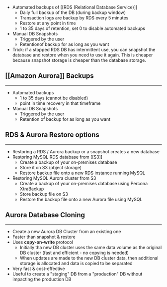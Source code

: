 - Automated backups of [[RDS (Relational Database Service)]]
	- Daily full backup of the DB (during backup window)
	- Transaction logs are backup by RDS every 5 minutes
	- Restore at any point in time
	- 1 to 35 days of retention, set 0 to disable automated backups
- Manual DB Snapshots
	- Triggered by the user
	- Retentionof backup for as long as you want
- Trick: if a stopped RDS DB has intermittent use, you can snapshot the database and restore when you need to use it again. This is cheaper because snapshot storage is cheaper than the database storage.

## [[Amazon Aurora]] Backups
---
- Automated backups
	- 1 to 35 days (cannot be disabled)
	- point in time recovery in that timeframe
- Manual DB Snapshots
	- Triggered by the user
	- Retention of backup for as long as you want

## RDS & Aurora Restore options
---
- Restoring a RDS / Aurora backup or a snapshot creates a new database
- Restoring MySQL RDS database from [[S3]]
	- Create a backup of your on-premises database
	- Store it on S3 (object storage)
	- Restore backup file onto a new RDS instance running MySQL
- Restoring MySQL Aurora cluster from S3
	- Create a backup of your on-premises database using Percona XtraBackup
	- Store backup file on S3
	- Restore the backup file onto a new Aurora file using MySQL

## Aurora Database Cloning
---
- Create a new Aurora DB Cluster from an existing one
- Faster than snapshot & restore
- Uses __copy-on-write__ protocol
	- Initially tha new DB cluster uses the same data volume as the original DB cluster (fast and efficient - no copying is needed)
	- When updates are made to the new DB cluster data, then additional storage is allocated and data is copied to be separated
- Very fast & cost-effective
- Useful to create a "staging" DB from a "production" DB without impacting the production DB